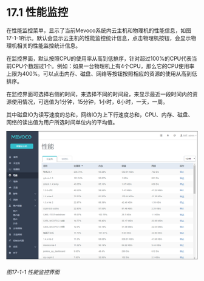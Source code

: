 # 17.1 性能监控

在性能监控菜单，显示了当前Mevoco系统内云主机和物理机的性能信息，如图17-1-1所示。默认会显示云主机的性能监控统计信息，点击物理机按钮，会显示物理机相关的性能监控统计信息。

在监控界面，默认按照CPU的使用率从高到低排序，针对超过100%的CPU代表当前CPU个数超过1个。例如：如果一台物理机上有4个CPU，那么它的CPU使用率上限为400%。可以点击内存、磁盘、网络等按钮按照相应的资源的使用从高到低排序。

在监控界面可选择右侧的时间，来选择不同的时间段，来显示最近一段时间内的资源使用情况，可选值为1分钟，15分钟，1小时，6小时，一天，一周。

其中磁盘IO为读写速度的总和，网络IO为上下行速度总和，CPU、内存、磁盘、网络的读出值为用户所选时间单位内的平均值。

![png](../images/17-1-1.png "图17-1-1  性能监控界面")
###### 图17-1-1  性能监控界面
